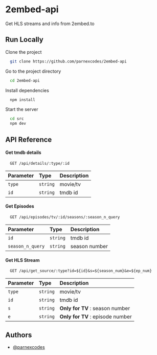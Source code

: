 
# 2embed-api

Get HLS streams and info from 2embed.to




## Run Locally

Clone the project

```bash
  git clone https://github.com/parnexcodes/2embed-api
```

Go to the project directory

```bash
  cd 2embed-api
```

Install dependencies

```bash
  npm install
```

Start the server

```bash
  cd src
  npm dev
```


## API Reference

#### Get tmdb details

```http
  GET /api/details/:type/:id
```

| Parameter | Type     | Description                |
| :-------- | :------- | :------------------------- |
| `type` | `string` | movie/tv |
| `id` | `string` | tmdb id |

#### Get Episodes

```http
  GET /api/episodes/tv/:id/seasons/:season_n_query
```

| Parameter | Type     | Description                       |
| :-------- | :------- | :-------------------------------- |
| `id`      | `string` | tmdb id |
| `season_n_query`      | `string` | season number |

#### Get HLS Stream

```http
  GET /api/get_source/:type?id=${id}&s=${season_num}&e=${ep_num}
```

| Parameter | Type     | Description                       |
| :-------- | :------- | :-------------------------------- |
| `type`      | `string` | movie/tv |
| `id`      | `string` | tmdb id |
| `s`      | `string` | **Only for TV** : season number |
| `e`      | `string` | **Only for TV** : episode number |


## Authors

- [@parnexcodes](https://www.github.com/parnexcodes)

